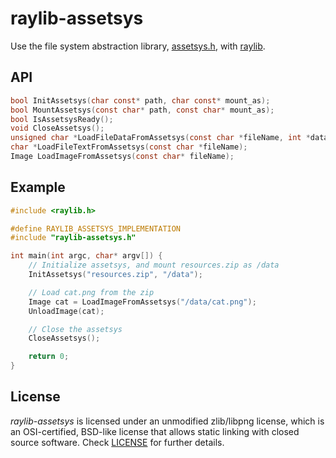 # raylib-assetsys

Use the file system abstraction library, [assetsys.h](https://github.com/mattiasgustavsson/libs/blob/main/assetsys.h), with [raylib](https://github.com/raysan5/raylib).

## API

``` c
bool InitAssetsys(char const* path, char const* mount_as);
bool MountAssetsys(const char* path, const char* mount_as);
bool IsAssetsysReady();
void CloseAssetsys();
unsigned char *LoadFileDataFromAssetsys(const char *fileName, int *dataSize);
char *LoadFileTextFromAssetsys(const char *fileName);
Image LoadImageFromAssetsys(const char* fileName);
```

## Example

``` c
#include <raylib.h>

#define RAYLIB_ASSETSYS_IMPLEMENTATION
#include "raylib-assetsys.h"

int main(int argc, char* argv[]) {
    // Initialize assetsys, and mount resources.zip as /data
    InitAssetsys("resources.zip", "/data");

    // Load cat.png from the zip
    Image cat = LoadImageFromAssetsys("/data/cat.png");
    UnloadImage(cat);

    // Close the assetsys
    CloseAssetsys();

    return 0;
}
```

## License

*raylib-assetsys* is licensed under an unmodified zlib/libpng license, which is an OSI-certified, BSD-like license that allows static linking with closed source software. Check [LICENSE](LICENSE) for further details.
